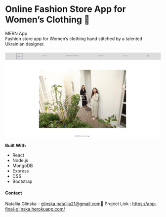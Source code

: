 # Online Fashion Store App for Women’s Clothing 👗
MERN App  
Fashion store app for Women’s clothing hand stitched by a talented Ukrainian designer.

![homePage](frontend/public/images/homePage.jpg)

**Built With**
* React
* Node.js
* MongoDB
* Express
* CSS
* Bootstrap


#### Contact

Nataliia Glinska - glinska.nataliia21@gmail.com📩
Project Link : https://app-final-glinska.herokuapp.com/
